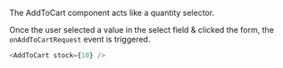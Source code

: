 The AddToCart component acts like a quantity selector.

Once the user selected a value in the select field & clicked the form, the `onAddToCartRequest` event is triggered.

```js { "props": { "stock": 10 } }
<AddToCart stock={10} />
```